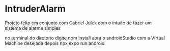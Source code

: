 # IntruderAlarm
Projeto feito em conjunto com Gabriel Julek com o intuito de fazer um sistema de alarme simples

no terminal do diretorio digite npm install
abra o androidStudio com a Virtual Machine desejada
depois npx expo run:android
